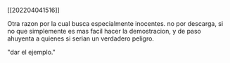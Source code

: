 [[202204041516]]

Otra razon por la cual busca especialmente inocentes. no por descarga, si no que simplemente es mas facil hacer la demostracion, y de paso ahuyenta a quienes si serian un verdadero peligro.

"dar el ejemplo."